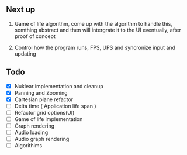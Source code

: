 #### 
## Next up

1. Game of life algorithm, come up with the algorithm to handle this, somthing abstract and then will intergrate it to the UI eventually, after
proof of concept

2. Control how the program runs, FPS, UPS and syncronize input and updating 

## Todo
- [x] Nuklear implementation and cleanup
- [x] Panning and Zooming
- [x] Cartesian plane refactor
- [ ] Delta time ( Application life span )
- [ ] Refactor grid options(UI)
- [  ] Game of life implementation
- [ ] Graph rendering
- [ ] Audio loading
- [ ] Audio graph rendering
- [ ] Algorithims
